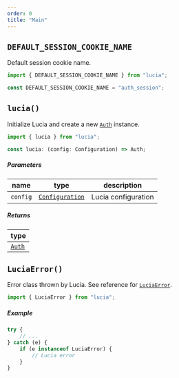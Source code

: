 ```yaml
---
order: 0
title: "Main"
---
```


## `DEFAULT_SESSION_COOKIE_NAME`

Default session cookie name.

```ts
import { DEFAULT_SESSION_COOKIE_NAME } from "lucia";
```

```ts
const DEFAULT_SESSION_COOKIE_NAME = "auth_session";
```

## `lucia()`

Initialize Lucia and create a new [`Auth`](/reference/lucia/interfaces/auth) instance.

```ts
import { lucia } from "lucia";
```

```ts
const lucia: (config: Configuration) => Auth;
```

##### Parameters

| name     | type                                     | description         |
| -------- | ---------------------------------------- | ------------------- |
| `config` | [`Configuration`](/basics/configuration) | Lucia configuration |

##### Returns

| type                                       |
| ------------------------------------------ |
| [`Auth`](/reference/lucia/interfaces/auth) |

## `LuciaError()`

Error class thrown by Lucia. See reference for [`LuciaError`](/reference/lucia/main#luciaerror).

```ts
import { LuciaError } from "lucia";
```

##### Example

```ts
try {
	// ...
} catch (e) {
	if (e instanceof LuciaError) {
		// Lucia error
	}
}
```
